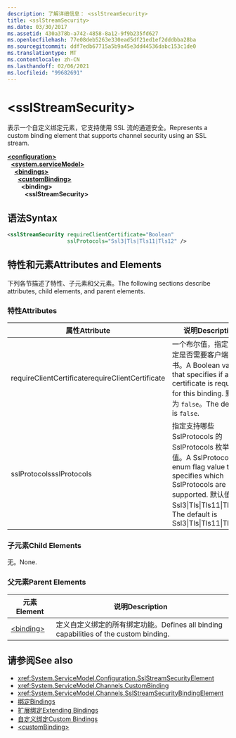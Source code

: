 ```yaml
---
description: 了解详细信息： <sslStreamSecurity>
title: <sslStreamSecurity>
ms.date: 03/30/2017
ms.assetid: 430a378b-a742-4858-8a12-9f9b235fd627
ms.openlocfilehash: 77e08deb5263e330ead5df21ed1ef2dddbba28ba
ms.sourcegitcommit: ddf7edb67715a5b9a45e3dd44536dabc153c1de0
ms.translationtype: MT
ms.contentlocale: zh-CN
ms.lasthandoff: 02/06/2021
ms.locfileid: "99682691"
---
```

# \<sslStreamSecurity>

<span data-ttu-id="9f4e7-102">表示一个自定义绑定元素，它支持使用 SSL 流的通道安全。</span><span class="sxs-lookup"><span data-stu-id="9f4e7-102">Represents a custom binding element that supports channel security using an SSL stream.</span></span>  
  
[**\<configuration>**](../configuration-element.md)\
&nbsp;&nbsp;[**\<system.serviceModel>**](system-servicemodel.md)\
&nbsp;&nbsp;&nbsp;&nbsp;[**\<bindings>**](bindings.md)\
&nbsp;&nbsp;&nbsp;&nbsp;&nbsp;&nbsp;[**\<customBinding>**](custombinding.md)\
&nbsp;&nbsp;&nbsp;&nbsp;&nbsp;&nbsp;&nbsp;&nbsp;**\<binding>**\
&nbsp;&nbsp;&nbsp;&nbsp;&nbsp;&nbsp;&nbsp;&nbsp;&nbsp;&nbsp;**\<sslStreamSecurity>**  
  
## <a name="syntax"></a><span data-ttu-id="9f4e7-103">语法</span><span class="sxs-lookup"><span data-stu-id="9f4e7-103">Syntax</span></span>  
  
```xml  
<sslStreamSecurity requireClientCertificate="Boolean"
                   sslProtocols="Ssl3|Tls|Tls11|Tls12" />
```  
  
## <a name="attributes-and-elements"></a><span data-ttu-id="9f4e7-104">特性和元素</span><span class="sxs-lookup"><span data-stu-id="9f4e7-104">Attributes and Elements</span></span>  

 <span data-ttu-id="9f4e7-105">下列各节描述了特性、子元素和父元素。</span><span class="sxs-lookup"><span data-stu-id="9f4e7-105">The following sections describe attributes, child elements, and parent elements.</span></span>  
  
### <a name="attributes"></a><span data-ttu-id="9f4e7-106">特性</span><span class="sxs-lookup"><span data-stu-id="9f4e7-106">Attributes</span></span>  
  
|<span data-ttu-id="9f4e7-107">属性</span><span class="sxs-lookup"><span data-stu-id="9f4e7-107">Attribute</span></span>|<span data-ttu-id="9f4e7-108">说明</span><span class="sxs-lookup"><span data-stu-id="9f4e7-108">Description</span></span>|  
|---------------|-----------------|  
|<span data-ttu-id="9f4e7-109">requireClientCertificate</span><span class="sxs-lookup"><span data-stu-id="9f4e7-109">requireClientCertificate</span></span>|<span data-ttu-id="9f4e7-110">一个布尔值，指定此绑定是否需要客户端证书。</span><span class="sxs-lookup"><span data-stu-id="9f4e7-110">A Boolean value that specifies if a client certificate is required for this binding.</span></span> <span data-ttu-id="9f4e7-111">默认值为 `false`。</span><span class="sxs-lookup"><span data-stu-id="9f4e7-111">The default is `false`.</span></span>|  
|<span data-ttu-id="9f4e7-112">sslProtocols</span><span class="sxs-lookup"><span data-stu-id="9f4e7-112">sslProtocols</span></span>|<span data-ttu-id="9f4e7-113">指定支持哪些 SslProtocols 的 SslProtocols 枚举标志值。</span><span class="sxs-lookup"><span data-stu-id="9f4e7-113">A SslProtocols enum flag value that specifies which SslProtocols are supported.</span></span> <span data-ttu-id="9f4e7-114">默认值为 Ssl3&#124;Tls&#124;Tls11&#124;Tls12。</span><span class="sxs-lookup"><span data-stu-id="9f4e7-114">The default is Ssl3&#124;Tls&#124;Tls11&#124;Tls12.</span></span>|  
  
### <a name="child-elements"></a><span data-ttu-id="9f4e7-115">子元素</span><span class="sxs-lookup"><span data-stu-id="9f4e7-115">Child Elements</span></span>  

 <span data-ttu-id="9f4e7-116">无。</span><span class="sxs-lookup"><span data-stu-id="9f4e7-116">None.</span></span>  
  
### <a name="parent-elements"></a><span data-ttu-id="9f4e7-117">父元素</span><span class="sxs-lookup"><span data-stu-id="9f4e7-117">Parent Elements</span></span>  
  
|<span data-ttu-id="9f4e7-118">元素</span><span class="sxs-lookup"><span data-stu-id="9f4e7-118">Element</span></span>|<span data-ttu-id="9f4e7-119">说明</span><span class="sxs-lookup"><span data-stu-id="9f4e7-119">Description</span></span>|  
|-------------|-----------------|  
|[\<binding>](bindings.md)|<span data-ttu-id="9f4e7-120">定义自定义绑定的所有绑定功能。</span><span class="sxs-lookup"><span data-stu-id="9f4e7-120">Defines all binding capabilities of the custom binding.</span></span>|  
  
## <a name="see-also"></a><span data-ttu-id="9f4e7-121">请参阅</span><span class="sxs-lookup"><span data-stu-id="9f4e7-121">See also</span></span>

- <xref:System.ServiceModel.Configuration.SslStreamSecurityElement>
- <xref:System.ServiceModel.Channels.CustomBinding>
- <xref:System.ServiceModel.Channels.SslStreamSecurityBindingElement>
- [<span data-ttu-id="9f4e7-122">绑定</span><span class="sxs-lookup"><span data-stu-id="9f4e7-122">Bindings</span></span>](../../../wcf/bindings.md)
- [<span data-ttu-id="9f4e7-123">扩展绑定</span><span class="sxs-lookup"><span data-stu-id="9f4e7-123">Extending Bindings</span></span>](../../../wcf/extending/extending-bindings.md)
- [<span data-ttu-id="9f4e7-124">自定义绑定</span><span class="sxs-lookup"><span data-stu-id="9f4e7-124">Custom Bindings</span></span>](../../../wcf/extending/custom-bindings.md)
- [\<customBinding>](custombinding.md)
